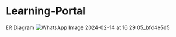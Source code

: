 # Learning-Portal

ER Diagram
![WhatsApp Image 2024-02-14 at 16 29 05_bfd4e5d5](https://github.com/wesg09/Learning-Portal/assets/89119311/8b3cee48-b4d2-4be7-b1ab-204b334c9e89)

